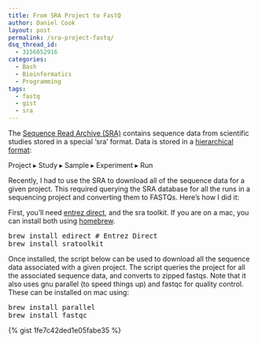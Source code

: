 ```yaml
---
title: From SRA Project to FastQ
author: Daniel Cook
layout: post
permalink: /sra-project-fastq/
dsq_thread_id:
  - 3156052916
categories:
  - Bash
  - Bioinformatics
  - Programming
tags:
  - fastq
  - gist
  - sra
---
```

The [Sequence Read Archive (SRA)][1] contains sequence data from scientific studies stored in a special &#8216;sra&#8217; format. Data is stored in a [hierarchical format][2]:

Project ▸ Study ▸ Sample ▸ Experiment ▸ Run

Recently, I had to use the SRA to download all of the sequence data for a given project. This required querying the SRA database for all the runs in a sequencing project and converting them to FASTQs. Here&#8217;s how I did it:

First, you&#8217;ll need [entrez direct][3], and the sra toolkit. If you are on a mac, you can install both using [homebrew][4].

<pre>brew install edirect # Entrez Direct
brew install sratoolkit</pre>

Once installed, the script below can be used to download all the sequence data associated with a given project. The script queries the project for all the associated sequence data, and converts to zipped fastqs. Note that it also uses gnu parallel (to speed things up) and fastqc for quality control. These can be installed on mac using:

<pre>brew install parallel
brew install fastqc</pre>

{% gist 1fe7c42ded1e05fabe35 %}

 [1]: http://www.ncbi.nlm.nih.gov/sra
 [2]: http://www.ncbi.nlm.nih.gov/Traces/sra/?cmd=show&f=sra_sub_expl&view=get_started
 [3]: http://www.ncbi.nlm.nih.gov/books/NBK179288/
 [4]: homebrew.sh